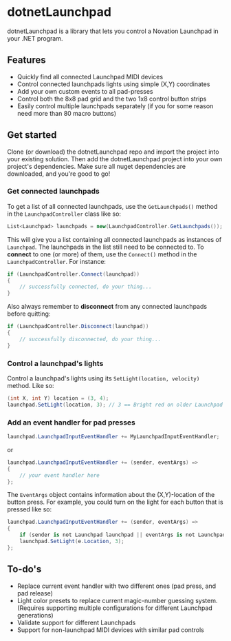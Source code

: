 ﻿# dotnetLaunchpad
dotnetLaunchpad is a library that lets you control a Novation Launchpad in your .NET program.

## Features
- Quickly find all connected Launchpad MIDI devices
- Control connected launchpads lights using simple (X,Y) coordinates
- Add your own custom events to all pad-presses
- Control both the 8x8 pad grid and the two 1x8 control button strips
- Easily control multiple launchpads separately (if you for some reason need more than 80 macro buttons)

## Get started
Clone (or download) the dotnetLaunchpad repo and import the project into your existing solution. 
Then add the dotnetLaunchpad project into your own project's dependencies. Make sure all nuget dependencies
are downloaded, and you're good to go!

### Get connected launchpads
To get a list of all connected launchpads, use the ```GetLaunchpads()``` method in the
```LaunchpadController``` class like so:

````csharp
List<Launchpad> launchpads = new(LaunchpadController.GetLaunchpads());
````

This will give you a list containing all connected launchpads as instances of ```Launchpad```. The launchpads in the
list still need to be connected to. To **connect** to one (or more) of them, use the ```Connect()``` method in the
```LaunchpadController```. For instance:

````csharp
if (LaunchpadController.Connect(launchpad))
{
    // successfully connected, do your thing...
}
````

Also always remember to **disconnect** from any connected launchpads before quitting:

````csharp
if (LaunchpadController.Disconnect(launchpad))
{
    // successfully disconnected, do your thing...
}
````

### Control a launchpad's lights
Control a launchpad's lights using its ```SetLight(location, velocity)``` method. Like so:

````csharp
(int X, int Y) location = (3, 4);
launchpad.SetLight(location, 3); // 3 == Bright red on older Launchpad models
````

### Add an event handler for pad presses

````csharp
launchpad.LaunchpadInputEventHandler += MyLaunchpadInputEventHandler;
````
or

````csharp
launchpad.LaunchpadInputEventHandler += (sender, eventArgs) =>
{
    // your event handler here
};
````
The ```EventArgs``` object contains information about the (X,Y)-location of the button press. For example, you
could turn on the light for each button that is pressed like so:

````csharp
launchpad.LaunchpadInputEventHandler += (sender, eventArgs) =>
{
    if (sender is not Launchpad launchpad || eventArgs is not LaunchpadInputEventArgs e) return;
    launchpad.SetLight(e.Location, 3);
};
````

## To-do's
- Replace current event handler with two different ones (pad press, and pad release)
- Light color presets to replace current magic-number guessing system. (Requires supporting multiple configurations
for different Launchpad generations)
- Validate support for different Launchpads
- Support for non-launchpad MIDI devices with similar pad controls
